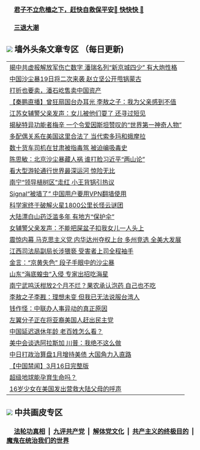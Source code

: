 
 ### &nbsp;&nbsp;&nbsp;&nbsp; [君子不立危樯之下，赶快自救保平安🍎 快快快 📩](https://github.com/pwgy/td/blob/master/README.md)

 ### &nbsp;&nbsp;&nbsp;&nbsp; [三退大潮](https://xcvkmzvnt.azureedge.net/?key=elmfdthqungpiwus&pin=85674129&ag=ogQuit&from=PW2) 

## <img src="https://img.icons8.com/cute-clipart/2x/circled-right.png"> 墙外头条文章专区 （每日更新)

<Table>
<tr><td colspan="2" align="left"><a href="https://zmagqblo.xhuyd.press/?name=c1351047&key=encdeuyadochlaxz&from=pw2">揭中共虚报解放军伤亡数字 潘瑞名列“新京城四少” 有大炮性格</a></td></tr>
<tr><td colspan="2" align="left"><a href="https://zmagqblo.xhuyd.press/?name=c1351039&key=encdeuyadochlaxz&from=pw2">中国沙尘暴19日将二次来袭 赵立坚公开甩锅蒙古</a></td></tr>
<tr><td colspan="2" align="left"><a href="https://zmagqblo.xhuyd.press/?name=c1351010&key=encdeuyadochlaxz&from=pw2">打折也要卖，潘石屹售卖中国资产</a></td></tr>
<tr><td colspan="2" align="left"><a href="https://zmagqblo.xhuyd.press/?name=c1351043&key=encdeuyadochlaxz&from=pw2">【秦鹏直播】曾狂扇国台办耳光 李敖之子：我为父亲感到不值</a></td></tr>
<tr><td colspan="2" align="left"><a href="https://zmagqblo.xhuyd.press/?name=c1351069&key=encdeuyadochlaxz&from=pw2">江苏女辅警父亲发声：女儿被他们耍了 还寻过短见</a></td></tr>
<tr><td colspan="2" align="left"><a href="https://zmagqblo.xhuyd.press/?name=c1351048&key=encdeuyadochlaxz&from=pw2">揭秘特异功能者梅辛 一个令爱因斯坦赞叹的“世界第一神奇人物”</a></td></tr>
<tr><td colspan="2" align="left"><a href="https://zmagqblo.xhuyd.press/?name=c1351012&key=encdeuyadochlaxz&from=pw2">多配偶关系在美国这里合法了 当代索多玛和蛾摩拉</a></td></tr>
<tr><td colspan="2" align="left"><a href="https://zmagqblo.xhuyd.press/?name=c1351042&key=encdeuyadochlaxz&from=pw2">数十货车司机在甘肃被指毒驾 被迫编吸毒史</a></td></tr>
<tr><td colspan="2" align="left"><a href="https://zmagqblo.xhuyd.press/?name=c1350917&key=encdeuyadochlaxz&from=pw2">陈思敏：北京沙尘暴藏人祸 谁打脸习近平“两山论”</a></td></tr>
<tr><td colspan="2" align="left"><a href="https://zmagqblo.xhuyd.press/?name=c1351046&key=encdeuyadochlaxz&from=pw2">看大型游轮通行世界最深运河 惊险无比</a></td></tr>
<tr><td colspan="2" align="left"><a href="https://zmagqblo.xhuyd.press/?name=c1351041&key=encdeuyadochlaxz&from=pw2">南宁“领导植树区”走红 小王背锅引热议</a></td></tr>
<tr><td colspan="2" align="left"><a href="https://zmagqblo.xhuyd.press/?name=c1350887&key=encdeuyadochlaxz&from=pw2">Signal“被墙了” 中国用户要用VPN翻墙使用</a></td></tr>
<tr><td colspan="2" align="left"><a href="https://zmagqblo.xhuyd.press/?name=c1351005&key=encdeuyadochlaxz&from=pw2">科学家终于破解火星1800公里长怪云谜团</a></td></tr>
<tr><td colspan="2" align="left"><a href="https://zmagqblo.xhuyd.press/?name=c1351071&key=encdeuyadochlaxz&from=pw2">大陆漂白山药泛滥多年 有地方“保护伞”</a></td></tr>
<tr><td colspan="2" align="left"><a href="https://zmagqblo.xhuyd.press/?name=c1350972&key=encdeuyadochlaxz&from=pw2">女辅警父亲发声：不能把屎盆子扣我女儿一人头上</a></td></tr>
<tr><td colspan="2" align="left"><a href="https://zmagqblo.xhuyd.press/?name=c1351076&key=encdeuyadochlaxz&from=pw2">震惊内幕 马克思主义党 内华达州夺权上台 多州竞选 全美大发展</a></td></tr>
<tr><td colspan="2" align="left"><a href="https://zmagqblo.xhuyd.press/?name=c1351070&key=encdeuyadochlaxz&from=pw2">江西司法局副局长涉猥亵 受害者上司全程袖手</a></td></tr>
<tr><td colspan="2" align="left"><a href="https://zmagqblo.xhuyd.press/?name=c1350990&key=encdeuyadochlaxz&from=pw2">金言：“京黄失色” 段子手眼中的沙尘暴</a></td></tr>
<tr><td colspan="2" align="left"><a href="https://zmagqblo.xhuyd.press/?name=c1350955&key=encdeuyadochlaxz&from=pw2">山东“海底蝗虫”入侵 专家出招吃海星</a></td></tr>
<tr><td colspan="2" align="left"><a href="https://zmagqblo.xhuyd.press/?name=c1350996&key=encdeuyadochlaxz&from=pw2">南宁武鸣沃柑放2个月不烂？果农承认泡药 自己也不吃</a></td></tr>
<tr><td colspan="2" align="left"><a href="https://zmagqblo.xhuyd.press/?name=c1350998&key=encdeuyadochlaxz&from=pw2">李敖之子李戡：理想未变 但我已无法说服台湾人</a></td></tr>
<tr><td colspan="2" align="left"><a href="https://zmagqblo.xhuyd.press/?name=c1351011&key=encdeuyadochlaxz&from=pw2">钱作怪：中联办人事异动的真正原因</a></td></tr>
<tr><td colspan="2" align="left"><a href="https://zmagqblo.xhuyd.press/?name=c1351049&key=encdeuyadochlaxz&from=pw2">左翼分子正在将亚裔美国人赶出民主党</a></td></tr>
<tr><td colspan="2" align="left"><a href="https://zmagqblo.xhuyd.press/?name=c1350881&key=encdeuyadochlaxz&from=pw2">中国延迟退休年龄 老百姓怎么看？</a></td></tr>
<tr><td colspan="2" align="left"><a href="https://zmagqblo.xhuyd.press/?name=c1350987&key=encdeuyadochlaxz&from=pw2">美中会谈选阿拉斯加 川普：我绝不这么做</a></td></tr>
<tr><td colspan="2" align="left"><a href="https://zmagqblo.xhuyd.press/?name=c1351009&key=encdeuyadochlaxz&from=pw2">中日打政治算盘1月增持美债 大国角力入直路</a></td></tr>
<tr><td colspan="2" align="left"><a href="https://zmagqblo.xhuyd.press/?name=c1350913&key=encdeuyadochlaxz&from=pw2">【中国禁闻】3月16日完整版</a></td></tr>
<tr><td colspan="2" align="left"><a href="https://zmagqblo.xhuyd.press/?name=c1351007&key=encdeuyadochlaxz&from=pw2">超级地球能孕育生命吗？</a></td></tr>
<tr><td colspan="2" align="left"><a href="https://zmagqblo.xhuyd.press/?name=c1351038&key=encdeuyadochlaxz&from=pw2">16岁少女在美国发出营救大陆父母的呼声</a></td></tr>
 </Table>
 
 ## <img src="https://img.icons8.com/cute-clipart/2x/circled-right.png"> 中共画皮专区
 ### &nbsp;&nbsp;&nbsp;&nbsp; [法轮功真相](https://github.com/begood0513/basic/blob/master/README.md) &nbsp;|&nbsp; [九评共产党](https://github.com/begood0513/9ping.md/blob/master/README.md) &nbsp;|&nbsp; [解体党文化](https://github.com/begood0513/jtdwh.md/blob/master/README.md)   &nbsp;|&nbsp; [共产主义的终极目的](https://github.com/begood0513/gczydzjmd.md/blob/master/README.md) &nbsp;|&nbsp; [魔鬼在统治我们的世界](https://github.com/begood0513/gczydzjmd.md/blob/master/README.md) 
